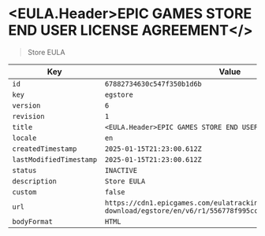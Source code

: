 # <EULA.Header>EPIC GAMES STORE END USER LICENSE AGREEMENT</>

> Store EULA

| Key | Value |
| --- | ----- |
| `id` | `67882734630c547f350b1d6b` |
| `key` | `egstore` |
| `version` | `6` |
| `revision` | `1` |
| `title` | `<EULA.Header>EPIC GAMES STORE END USER LICENSE AGREEMENT</>` |
| `locale` | `en` |
| `createdTimestamp` | `2025-01-15T21:23:00.612Z` |
| `lastModifiedTimestamp` | `2025-01-15T21:23:00.612Z` |
| `status` | `INACTIVE` |
| `description` | `Store EULA` |
| `custom` | `false` |
| `url` | `https://cdn1.epicgames.com/eulatracking-download/egstore/en/v6/r1/556778f995cca98faf15d537c107bb5a.pdf` |
| `bodyFormat` | `HTML` |
